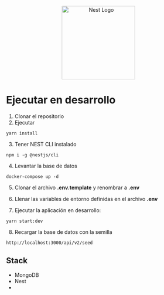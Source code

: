 <p align="center">
  <a href="http://nestjs.com/" target="blank"><img src="https://nestjs.com/img/logo-small.svg" width="200" alt="Nest Logo" /></a>
</p>

# Ejecutar en desarrollo

1. Clonar el repositorio
2. Ejecutar
```
yarn install
```
3. Tener NEST CLI instalado
```
npm i -g @nestjs/cli
```
4. Levantar la base de datos
```
docker-compose up -d
```

5. Clonar el archivo __.env.template__ y renombrar a __.env__

6. Llenar las variables de entorno definidas en el archivo __.env__

7. Ejecutar la aplicación en desarrollo:
```
yarn start:dev
```

8. Recargar la base de datos con la semilla
```
http://localhost:3000/api/v2/seed
```

## Stack
* MongoDB
* Nest
* 